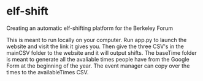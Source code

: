 # elf-shift
Creating an automatic elf-shifting platform for the Berkeley Forum

This is meant to run locally on your computer. Run app.py to launch the website and visit the link it gives you. Then give the three CSV's in the mainCSV folder to the website and it will output shifts.
The baseTime folder is meant to generate all the avaliable times people have from the Google Form at the beginning of the year. The event manager can copy over the times to the availableTimes CSV.
